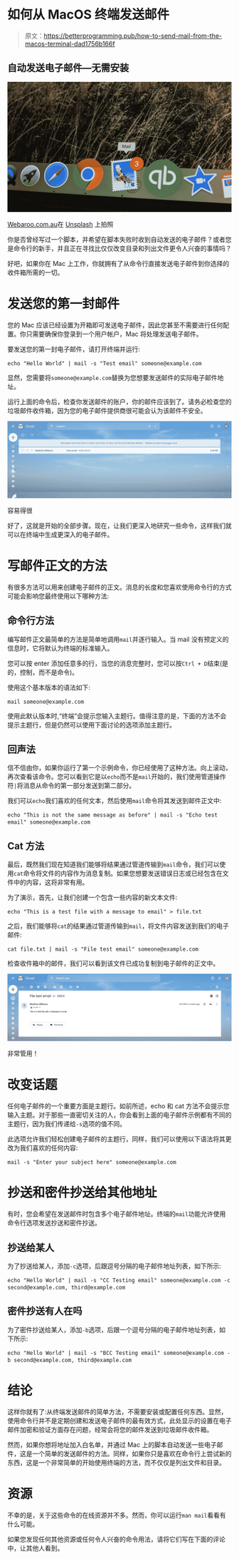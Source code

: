 # 如何从 MacOS 终端发送邮件

> 原文：<https://betterprogramming.pub/how-to-send-mail-from-the-macos-terminal-dad1756b166f>

## 自动发送电子邮件—无需安装

![](img/06376798963cd5b8a460b1575202b63e.png)

[Webaroo.com.au](https://unsplash.com/@webaroo?utm_source=unsplash&utm_medium=referral&utm_content=creditCopyText)在 [Unsplash](https://unsplash.com/s/photos/email?utm_source=unsplash&utm_medium=referral&utm_content=creditCopyText) 上拍照

你是否曾经写过一个脚本，并希望在脚本失败时收到自动发送的电子邮件？或者您是命令行的新手，并且正在寻找比仅仅改变目录和列出文件更令人兴奋的事情吗？

好吧，如果你在 Mac 上工作，你就拥有了从命令行直接发送电子邮件到你选择的收件箱所需的一切。

# 发送您的第一封邮件

您的 Mac 应该已经设置为开箱即可发送电子邮件，因此您甚至不需要进行任何配置。你只需要确保你登录到一个用户帐户，Mac 将处理发送电子邮件。

要发送您的第一封电子邮件，请打开终端并运行:

```
echo "Hello World" | mail -s "Test email" someone@example.com
```

显然，您需要将`someone@example.com`替换为您想要发送邮件的实际电子邮件地址。

运行上面的命令后，检查你发送邮件的账户，你的邮件应该到了。请务必检查您的垃圾邮件收件箱，因为您的电子邮件提供商很可能会认为该邮件不安全。

![](img/e5772014637fb574899728bdd7b1ec01.png)

容易得很

好了，这就是开始的全部步骤。现在，让我们更深入地研究一些命令，这样我们就可以在终端中生成更深入的电子邮件。

# 写邮件正文的方法

有很多方法可以用来创建电子邮件的正文。消息的长度和您喜欢使用命令行的方式可能会影响您最终使用以下哪种方法:

## 命令行方法

编写邮件正文最简单的方法是简单地调用`mail`并逐行输入。当 mail 没有预定义的信息时，它将默认为终端的标准输入。

您可以按 enter 添加任意多的行，当您的消息完整时，您可以按`Ctrl + D`结束(是的，控制，而不是命令)。

使用这个基本版本的语法如下:

```
mail someone@example.com
```

使用此默认版本时,“终端”会提示您输入主题行。值得注意的是，下面的方法不会提示主题行，但是仍然可以使用下面讨论的选项添加主题行。

## 回声法

信不信由你，如果你运行了第一个示例命令，你已经使用了这种方法。向上滚动，再次查看该命令。您可以看到它是以`echo`而不是`mail`开始的，我们使用管道操作符`|`将消息从命令的第一部分发送到第二部分。

我们可以`echo`我们喜欢的任何文本，然后使用`mail`命令将其发送到邮件正文中:

```
echo "This is not the same message as before" | mail -s "Echo test email" someone@example.com
```

## Cat 方法

最后，既然我们现在知道我们能够将结果通过管道传输到`mail`命令，我们可以使用`cat`命令将文件的内容作为消息复制。如果您想要发送错误日志或已经包含在文件中的内容，这将非常有用。

为了演示，首先，让我们创建一个包含一些内容的新文本文件:

```
echo "This is a test file with a message to email" > file.txt
```

之后，我们能够将`cat`的结果通过管道传输到`mail`，将文件内容发送到我们的电子邮件:

```
cat file.txt | mail -s "File test email" someone@example.com
```

检查收件箱中的邮件，我们可以看到该文件已成功复制到电子邮件的正文中。

![](img/009dc284db53dc54266549f2f859db4c.png)

非常管用！

# 改变话题

任何电子邮件的一个重要方面是主题行。如前所述，echo 和 cat 方法不会提示您输入主题。对于那些一直密切关注的人，你会看到上面的电子邮件示例都有不同的主题行，因为我们传递给`-s`选项的值不同。

此选项允许我们轻松创建电子邮件的主题行，同样，我们可以使用以下语法将其更改为我们喜欢的任何内容:

```
mail -s "Enter your subject here" someone@example.com
```

# 抄送和密件抄送给其他地址

有时，您会希望在发送邮件时包含多个电子邮件地址。终端的`mail`功能允许使用命令行选项发送抄送和密件抄送。

## 抄送给某人

为了抄送给某人，添加`-c`选项，后跟逗号分隔的电子邮件地址列表，如下所示:

```
echo "Hello World" | mail -s "CC Testing email" someone@example.com -c second@example.com, third@example.com
```

## 密件抄送有人在吗

为了密件抄送给某人，添加`-b`选项，后跟一个逗号分隔的电子邮件地址列表，如下所示:

```
echo "Hello World" | mail -s "BCC Testing email" someone@example.com -b second@example.com, third@example.com
```

# 结论

这样你就有了:从终端发送邮件的简单方法，不需要安装或配置任何东西。显然，使用命令行并不是定期创建和发送电子邮件的最有效方式，此处显示的设置在电子邮件加密和验证方面存在问题，经常会将您的邮件发送到垃圾邮件收件箱。

然而，如果你想将地址加入白名单，并通过 Mac 上的脚本自动发送一些电子邮件，这是一个简单的发送邮件的方法。同样，如果你只是喜欢在命令行上尝试新的东西，这是一个非常简单的开始使用终端的方法，而不仅仅是列出文件和目录。

# 资源

不幸的是，关于这些命令的在线资源并不多。然而，你可以运行`man mail`看看有什么可能。

如果您发现任何其他资源或任何令人兴奋的命令用法，请将它们写在下面的评论中，让其他人看到。
